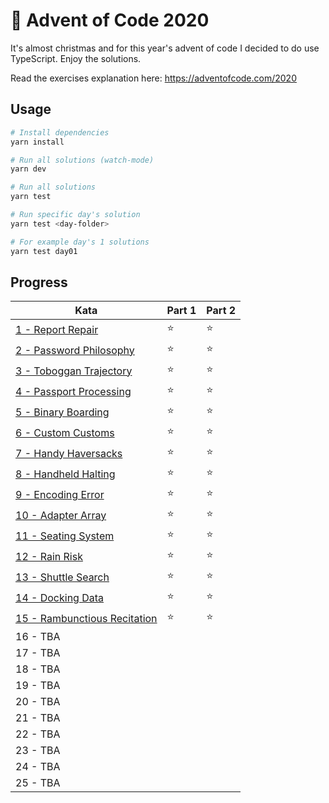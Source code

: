 # 🎄 Advent of Code 2020

It's almost christmas and for this year's advent of code I decided to do use TypeScript. Enjoy the solutions.

Read the exercises explanation here: https://adventofcode.com/2020

## Usage

```bash
# Install dependencies
yarn install

# Run all solutions (watch-mode)
yarn dev

# Run all solutions
yarn test

# Run specific day's solution
yarn test <day-folder>

# For example day's 1 solutions
yarn test day01
```

## Progress

| Kata                                               | Part 1 | Part 2 |
| -------------------------------------------------- | ------ | ------ |
| [1 - Report Repair](src/day01/index.ts)            | ⭐️      | ⭐️      |
| [2 - Password Philosophy](src/day02/index.ts)      | ⭐️      | ⭐️      |
| [3 - Toboggan Trajectory](src/day03/index.ts)      | ⭐️      | ⭐️      |
| [4 - Passport Processing](src/day04/index.ts)      | ⭐️      | ⭐️      |
| [5 - Binary Boarding](src/day05/index.ts)          | ⭐️      | ⭐️      |
| [6 - Custom Customs](src/day06/index.ts)           | ⭐️      | ⭐️      |
| [7 - Handy Haversacks](src/day07/index.ts)         | ⭐️      | ⭐️      |
| [8 - Handheld Halting](src/day08/index.ts)         | ⭐️      | ⭐️      |
| [9 - Encoding Error](src/day09/index.ts)           | ⭐️      | ⭐️      |
| [10 - Adapter Array](src/day10/index.ts)           | ⭐️      | ⭐️      |
| [11 - Seating System](src/day11/index.ts)          | ⭐️      | ⭐️      |
| [12 - Rain Risk](src/day12/index.ts)               | ⭐️      | ⭐️      |
| [13 - Shuttle Search](src/day13/input.ts)          | ⭐️      | ⭐️      |
| [14 - Docking Data](src/day14/index.ts)            | ⭐️      | ⭐️      |
| [15 - Rambunctious Recitation](src/day15/index.ts) | ⭐️      | ⭐️      |
| 16 - TBA                                           |        |        |
| 17 - TBA                                           |        |        |
| 18 - TBA                                           |        |        |
| 19 - TBA                                           |        |        |
| 20 - TBA                                           |        |        |
| 21 - TBA                                           |        |        |
| 22 - TBA                                           |        |        |
| 23 - TBA                                           |        |        |
| 24 - TBA                                           |        |        |
| 25 - TBA                                           |        |        |